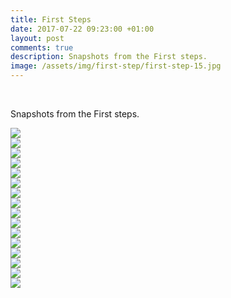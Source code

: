 ```yaml
---
title: First Steps
date: 2017-07-22 09:23:00 +01:00
layout: post
comments: true
description: Snapshots from the First steps.
image: /assets/img/first-step/first-step-15.jpg
---
```


<div class = 'post-image' style="background-image:linear-gradient(rgba(3,31,74,0.7),rgba(0,0,0,0.7)),url({{site.baseurl}}/assets/img/first-step/first-step-15.jpg)"> </div><br>

Snapshots from the First steps.    

<!--excerpt-->


<div class="row photos">
                <div class="col-6 col-sm-6 col-md-4 col-lg-3 item"><a href="/assets/img/first-step/first-step-15.jpg" data-lightbox="photos"><img class="img-fluid" src="/assets/img/first-step/first-step-15.jpg"></a></div>
                <div class="col-6 col-sm-6 col-md-4 col-lg-3 item"><a href="/assets/img/first-step/first-step-2.jpg" data-lightbox="photos"><img class="img-fluid" src="/assets/img/first-step/first-step-2.jpg"></a></div>
                <div class="col-6 col-sm-6 col-md-4 col-lg-3 item"><a href="/assets/img/first-step/first-step-3.jpg" data-lightbox="photos"><img class="img-fluid" src="/assets/img/first-step/first-step-3.jpg"></a></div>
                <div class="col-6 col-sm-6 col-md-4 col-lg-3 item"><a href="/assets/img/first-step/first-step-5.jpg" data-lightbox="photos"><img class="img-fluid" src="/assets/img/first-step/first-step-5.jpg"></a></div>
         </div>

 <div class="row">
    <div class="col-6 col-sm-6 col-md-4 col-lg-3 item"><a href="/assets/img/first-step/first-step-6.jpg" data-lightbox="photos"><img class="img-fluid" src="/assets/img/first-step/first-step-6.jpg"></a></div>
   <div class="col-6 col-sm-6 col-md-4 col-lg-3 item"><a href="/assets/img/first-step/first-step-7.jpg" data-lightbox="photos"><img class="img-fluid" src="/assets/img/first-step/first-step-7.jpg"></a></div>
   <div class="col-6 col-sm-6 col-md-4 col-lg-3 item"><a href="/assets/img/first-step/first-step-8.jpg" data-lightbox="photos"><img class="img-fluid" src="/assets/img/first-step/first-step-8.jpg"></a></div>
  <div class="col-6 col-sm-6 col-md-4 col-lg-3 item"><a href="/assets/img/first-step/first-step-9.jpg" data-lightbox="photos"><img class="img-fluid" src="/assets/img/first-step/first-step-9.jpg"></a></div>
</div>

<div class="row">
                <div class="col-6 col-sm-6 col-md-4 col-lg-3 item"><a href="/assets/img/first-step/first-step-10.jpg" data-lightbox="photos"><img class="img-fluid" src="/assets/img/first-step/first-step-10.jpg"></a></div>
                <div class="col-6 col-sm-6 col-md-4 col-lg-3 item"><a href="/assets/img/first-step/first-step-11.jpg" data-lightbox="photos"><img class="img-fluid" src="/assets/img/first-step/first-step-11.jpg"></a></div>
                <div class="col-6 col-sm-6 col-md-4 col-lg-3 item"><a href="/assets/img/first-step/first-step-12.jpg" data-lightbox="photos"><img class="img-fluid" src="/assets/img/first-step/first-step-12.jpg"></a></div>
                <div class="col-6 col-sm-6 col-md-4 col-lg-3 item"><a href="/assets/img/first-step/first-step-13.jpg" data-lightbox="photos"><img class="img-fluid" src="/assets/img/first-step/first-step-13.jpg"></a></div>
</div>
<div class="row">
                <div class="col-6 col-sm-6 col-md-4 col-lg-3 item"><a href="/assets/img/first-step/first-step-14.jpg" data-lightbox="photos"><img class="img-fluid" src="/assets/img/first-step/first-step-14.jpg"></a></div>
                <div class="col-6 col-sm-6 col-md-4 col-lg-3 item"><a href="/assets/img/first-step/first-step-1.jpg" data-lightbox="photos"><img class="img-fluid" src="/assets/img/first-step/first-step-1.jpg"></a></div>
                <div class="col-6 col-sm-6 col-md-4 col-lg-3 item"><a href="/assets/img/first-step/first-step-16.jpg" data-lightbox="photos"><img class="img-fluid" src="/assets/img/first-step/first-step-16.jpg"></a></div>
                <div class="col-6 col-sm-6 col-md-4 col-lg-3 item"><a href="/assets/img/first-step/first-step-17.jpg" data-lightbox="photos"><img class="img-fluid" src="/assets/img/first-step/first-step-17.jpg"></a></div>
</div>
